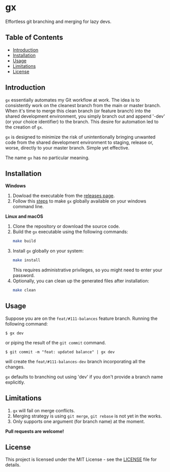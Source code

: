# gx

Effortless git branching and merging for lazy devs.

## Table of Contents

- [Introduction](#introduction)
- [Installation](#installation)
- [Usage](#usage)
- [Limitations](#limitations)
- [License](#license)

## Introduction

`gx` essentially automates my Git workflow at work. The idea is to consistently work on the cleanest branch from the main or master branch. When it's time to merge this clean branch (or feature branch) into the shared development environment, you simply branch out and append '-dev' (or your choice identifier) to the branch. This desire for automation led to the creation of `gx`.

`gx` is designed to minimize the risk of unintentionally bringing unwanted code from the shared development environment to staging, release or, worse, directly to your master branch. Simple yet effective.

The name `gx` has no particular meaning.

## Installation

**Windows**

1. Dowload the executable from the [releases page](https://github.com/thisdotEric/gx/releases/tag/windows).
2. Follow this [steps](https://stackoverflow.com/a/41895179) to make `gx` globally available on your windows command line.

**Linux and macOS**

1. Clone the repository or download the source code.
2. Build the `gx` executable using the following commands:
    ```bash
    make build
    ```
3. Install `gx` globally on your system:
    ```bash
    make install
    ```
    This requires administrative privileges, so you might need to enter your password.
4. Optionally, you can clean up the generated files after installation:
    ```bash
    make clean
    ```

## Usage

Suppose you are on the `feat/#111-balances` feature branch. Running the following command:

```
$ gx dev
```

or piping the result of the `git commit` command.

```
$ git commit -m "feat: updated balance" | gx dev
```

will create the `feat/#111-balances-dev` branch incorporating all the changes.

`gx` defaults to branching out using 'dev' if you don't provide a branch name explicitly.

## Limitations

1. `gx` will fail on merge conflicts.
2. Merging strategy is using `git merge`, `git rebase` is not yet in the works.
3. Only supports one argument (for branch name) at the moment.

**Pull requests are welcome!**

## License

This project is licensed under the MIT License - see the [LICENSE](LICENSE) file for details.
